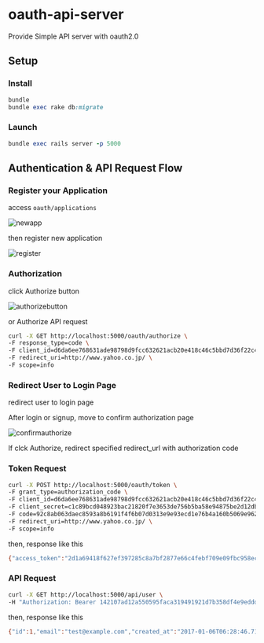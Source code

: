 # oauth-api-server

Provide Simple API server with oauth2.0

## Setup
### Install

```ruby
bundle
bundle exec rake db:migrate
```
### Launch
```ruby
bundle exec rails server -p 5000
```
## Authentication & API Request Flow

### Register your Application
access `oauth/applications` 

![newapp](https://raw.githubusercontent.com/chaingng/images/master/2017-01-06-15.53.58.png)

then register new application

![register](https://raw.githubusercontent.com/chaingng/images/master/2017-01-06-15.54.24.png)

### Authorization
click Authorize button  

![authorizebutton](https://raw.githubusercontent.com/chaingng/images/master/2017-01-06-15.54.31.png)

or Authorize API request

```bash
curl -X GET http://localhost:5000/oauth/authorize \
-F response_type=code \
-F client_id=d6da6ee768631ade98798d9fcc632621acb20e418c46c5bbd7d36f22c4874371 \
-F redirect_uri=http://www.yahoo.co.jp/ \
-F scope=info
```

### Redirect User to Login Page
redirect user to login page

After login or signup, move to confirm authorization page

![confirmauthorize](https://raw.githubusercontent.com/chaingng/images/master/2017-01-06-15.56.59.png)


If clck Authorize, redirect specified redirect_url with authorization code 

### Token Request

```bash
curl -X POST http://localhost:5000/oauth/token \
-F grant_type=authorization_code \
-F client_id=d6da6ee768631ade98798d9fcc632621acb20e418c46c5bbd7d36f22c4874371 \
-F client_secret=c1c89bcd048923bac21820f7e3653de756b5ba58e94875be2d12db97adfd4274 \
-F code=92c8ab063daec8593a8b6191f4f6b07d0313e9e93ecd1e76b4a160b5069e962b \
-F redirect_uri=http://www.yahoo.co.jp/ \
-F scope=info
```

then, response like this
```bash
{"access_token":"2d1a69418f627ef397285c8a7bf2877e66c4febf709e09fbc958ec3b08b1430e","token_type":"bearer","expires_in":7200,"scope":"info","created_at":1483685928}
```

### API Request
```bash
curl -X GET http://localhost:5000/api/user \
-H "Authorization: Bearer 142107ad12a550595faca319491921d7b358df4e9edddd87ee46a193c7c09f97"
```

then, response like this
```bash
{"id":1,"email":"test@example.com","created_at":"2017-01-06T06:28:46.713Z","updated_at":"2017-01-06T07:11:35.212Z"}
```
